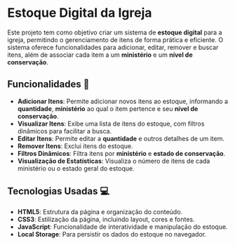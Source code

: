 # Estoque Digital da Igreja

Este projeto tem como objetivo criar um sistema de **estoque digital** para a igreja, permitindo o gerenciamento de itens de forma prática e eficiente. O sistema oferece funcionalidades para adicionar, editar, remover e buscar itens, além de associar cada item a um **ministério** e um **nível de conservação**.

## Funcionalidades 🎯

- **Adicionar Itens**: Permite adicionar novos itens ao estoque, informando a **quantidade**, **ministério** ao qual o item pertence e seu **nível de conservação**.
- **Visualizar Itens**: Exibe uma lista de itens do estoque, com filtros dinâmicos para facilitar a busca.
- **Editar Itens**: Permite editar a **quantidade** e outros detalhes de um item.
- **Remover Itens**: Exclui itens do estoque.
- **Filtros Dinâmicos**: Filtra itens por **ministério** e **estado de conservação**.
- **Visualização de Estatísticas**: Visualiza o número de itens de cada ministério ou o estado geral do estoque.

## Tecnologias Usadas 💻

- **HTML5**: Estrutura da página e organização do conteúdo.
- **CSS3**: Estilização da página, incluindo layout, cores e fontes.
- **JavaScript**: Funcionalidade de interatividade e manipulação do estoque.
- **Local Storage**: Para persistir os dados do estoque no navegador.

